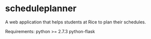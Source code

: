scheduleplanner
===============

A web application that helps students at Rice to plan their schedules. 

Requirements:
	python >= 2.7.3
	python-flask
